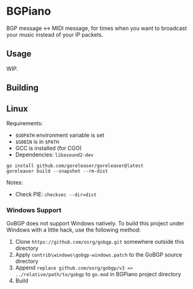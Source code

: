 # BGPiano

BGP message <-> MIDI message, for times when you want to broadcast your music instead of your IP packets.

## Usage

WIP.

## Building

## Linux

Requirements:
- `$GOPATH` environment variable is set
- `$GOBIN` is in `$PATH`
- GCC is installed (for CGO)
- Dependencies: `libasound2-dev`

```shell
go install github.com/goreleaser/goreleaser@latest
goreleaser build --snapshot --rm-dist
```

Notes:
- Check PIE: `checksec --dir=dist`

### Windows Support

GoBGP does not support Windows natively. To build this project under Windows with a little hack, use the following
method:

1. Clone `https://github.com/osrg/gobgp.git` somewhere outside this directory
2. Apply `contrib\windows\gobgp-windows.patch` to the GoBGP source directory
3. Append `replace github.com/osrg/gobgp/v3 => ../relative/path/to/gobgp` to `go.mod` in BGPiano project directory
4. Build
